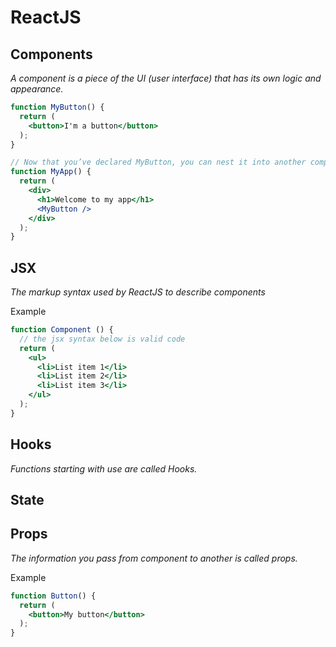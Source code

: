 # ReactJS

## Components

_A component is a piece of the UI (user interface) that has its own logic and appearance._

```jsx
function MyButton() {
  return (
    <button>I'm a button</button>
  );
}

// Now that you’ve declared MyButton, you can nest it into another component
function MyApp() {
  return (
    <div>
      <h1>Welcome to my app</h1>
      <MyButton />
    </div>
  );
}
```

## JSX

_The markup syntax used by ReactJS to describe components_

Example

```jsx
function Component () {
  // the jsx syntax below is valid code
  return (
    <ul>
      <li>List item 1</li>
      <li>List item 2</li>
      <li>List item 3</li>
    </ul>
  );
}
```

## Hooks

_Functions starting with use are called Hooks._

## State

## Props

_The information you pass from component to another is called props._

Example

```jsx
function Button() {
  return (
    <button>My button</button>
  );
}
```

